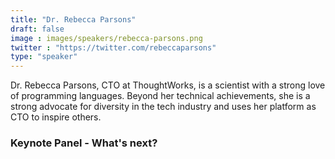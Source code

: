 ```yaml
---
title: "Dr. Rebecca Parsons"
draft: false
image : images/speakers/rebecca-parsons.png
twitter : "https://twitter.com/rebeccaparsons"
type: "speaker"
---
```


Dr. Rebecca Parsons, CTO at ThoughtWorks, is a scientist with a strong love of programming languages. Beyond her technical achievements, she is a strong advocate for diversity in the tech industry and uses her platform as CTO to inspire others.

### Keynote Panel - What's next?
